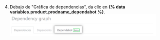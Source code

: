 4. Debajo de "Gráfica de dependencias", da clic en **{% data variables.product.prodname_dependabot %}**. ![Gráfica de dependencias, pestaña de {% data variables.product.prodname_dependabot %}](/assets/images/help/dependabot/dependabot-tab-beta.png)
